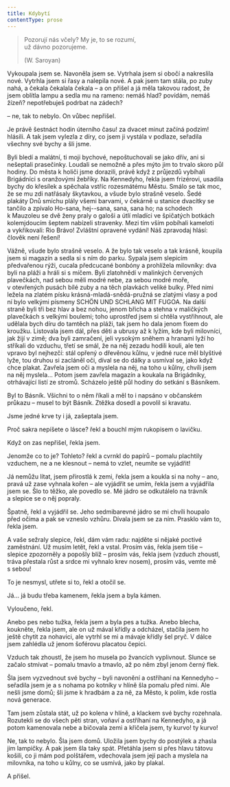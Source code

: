 ```yaml
---
title: Kdybytí
contentType: prose
---
```


<section>

> Pozorují nás včely? My je, to se rozumí,  
> už dávno pozorujeme.
> 
> (W. Saroyan)  
  
Vykoupala jsem se. Navoněla jsem se. Vytrhala jsem si obočí a nakreslila nové. Vytrhla jsem si řasy a nalepila nové. A pak jsem tam stála, po zuby nahá, a čekala čekalala čekala – a on přišel a já měla takovou radost, že jsem oblítla lampu a sedla mu na rameno: nemáš hlad? povídám, nemáš žízeň? nepotřebuješ podrbat na zádech?

– ne, tak to nebylo. On vůbec nepřišel.

Je právě šestnáct hodin úterního času! za dvacet minut začíná podzim! hlásili. A tak jsem vylezla z díry, co jsem ji vystála v podlaze, seřadila všechny své bychy a šli jsme.

Byli bledí a malátní, ti moji bychové, nepoštuchovali se jako dřív, ani si nešeptali prasečinky. Loudali se nemožně a přes mýto jim to trvalo skoro půl hodiny. Do města k holiči jsme dorazili, právě když z průjezdů vybíhali Brigádníci s oranžovými žebříky. Na Kennedyho, řekla jsem frizérovi, usadila bychy do křesílek a spěchala vstříc rozesmátému Městu. Smálo se tak moc, že se mu zdi natřásaly škytavkou, a všude bylo strašně veselo. Šedé plakáty Dnů smíchu plály všemi barvami, v čekárně u stanice dvacítky se tančilo a zpívalo Ho-sana, hej--sana, sana, sana ho; na schodech k Mauzoleu se dvě ženy praly o galoši a útlí mladíci ve špičatých botkách kolemjdoucím šeptem nabízeli stravenky. Mezi tím vším pobíhali kameloti a vykřikovali: Rio Brávo! Zvláštní opravené vydání! Náš zpravodaj hlásí: člověk není řešení!

Vážně, všude bylo strašně veselo. A že bylo tak veselo a tak krásně, koupila jsem si magazín a sedla si s ním do parku. Sypala jsem slepicím předvařenou rýži, cucala předcucané bonbóny a prohlížela milovníky: dva byli na pláži a hráli si s míčem. Byli zlatohnědí v malinkých červených plavečkách, nad sebou měli modré nebe, za sebou modré moře, v otevřených pusách bílé zuby a na těch plavkách veliké bulky. Před nimi ležela na zlatém písku krásná-mladá-snědá-pružná se zlatými vlasy a pod ní bylo velkými písmeny SCHÖN UND SCHLANG MIT FUGOA. Na další straně byli tři bez hlav a bez nohou, jenom břicha a stehna v maličkých plavečkách s velkými boulemi; toho uprostřed jsem si chtěla vystřihnout, ale udělala bych díru do tamtěch na pláži, tak jsem ho dala jenom fixem do kroužku. Listovala jsem dál, přes děti a ubrusy až k lyžím, kde byli milovníci, jak žijí v zimě; dva byli zamračení, jeli vysokým sněhem a hranami lyží ho stříkali do vzduchu, třetí se smál, že na něj zezadu hodili kouli, ale ten vpravo byl nejhezčí: stál opřený o dřevěnou kůlnu, v jedné ruce měl blyštivé lyže, tou druhou si zacláněl oči, díval se do dálky a usmíval se, jako když chce plakat. Zavřela jsem oči a myslela na něj, na toho u kůlny, chvíli jsem na něj myslela… Potom jsem zavřela magazín a koukala na Brigádníky, otrhávající listí ze stromů. Scházelo ještě půl hodiny do setkání s Básníkem.

Byl to Básník. Všichni to o něm říkali a měl to i napsáno v občanském průkazu – musel to být Básník. Ztěžka dosedl a povolil si kravatu.

Jsme jedné krve ty i já, zašeptala jsem.

Proč sakra nepíšete o lásce? řekl a bouchl mým rukopisem o lavičku.

Když on zas nepřišel, řekla jsem.

Jenomže co to je? Tohleto? řekl a cvrnkl do papírů – pomalu plachtily vzduchem, ne a ne klesnout – nemá to vzlet, neumíte se vyjádřit!

Já nemůžu lítat, jsem přirostlá k zemi, řekla jsem a koukla si na nohy – ano, pravá už zase vyhnala kořen – ale vyjádřit se umím, řekla jsem a vyjádřila jsem se. Šlo to těžko, ale povedlo se. Mé jádro se odkutálelo na trávník a slepice se o něj popraly.

Špatně, řekl a vyjádřil se. Jeho sedmibarevné jádro se mi chvíli houpalo před očima a pak se vzneslo vzhůru. Dívala jsem se za ním. Prasklo vám to, řekla jsem.

A vaše sežraly slepice, řekl, dám vám radu: najděte si nějaké poctivé zaměstnání. Už musím letět, řekl a vstal. Prosím vás, řekla jsem tiše – slepice zpozorněly a popošly blíž – prosím vás, řekla jsem (vzduch zhoustl, tráva přestala růst a srdce mi vyhnalo krev nosem), prosím vás, vemte mě s sebou!

To je nesmysl, utřete si to, řekl a otočil se.

Já… já budu třeba kamenem, řekla jsem a byla kámen.

Vyloučeno, řekl.

Anebo pes nebo tužka, řekla jsem a byla pes a tužka. Anebo blecha, koukněte, řekla jsem, ale on už mával křídly a odcházel, stačila jsem ho ještě chytit za nohavici, ale vytrhl se mi a mávaje křídly šel pryč. V dálce jsem zahlédla už jenom šoférovu placatou čepici.

Vzduch tak zhoustl, že jsem ho musela po žvancích vyplivnout. Slunce se začalo stmívat – pomalu tmavlo a tmavlo, až po něm zbyl jenom černý flek.

Šla jsem vyzvednout své bychy – byli navonění a ostříhaní na Kennedyho – seřadila jsem je a s nohama po kotníky v hlíně šla pomalu před nimi. Ale nešli jsme domů; šli jsme k hradbám a za ně, za Město, k polím, kde rostla nová generace.

</section>

<section>

Tam jsem zůstala stát, už po kolena v hlíně, a klackem své bychy rozehnala. Rozutekli se do všech pěti stran, voňaví a ostříhaní na Kennedyho, a já potom kamenovala nebe a bičovala zemi a křičela jsem, ty kurvo! ty kurvo!

Ne, tak to nebylo. Šla jsem domů. Uložila jsem bychy do postýlek a zhasla jim lampičky. A pak jsem šla taky spát. Přetáhla jsem si přes hlavu tátovu košili, co ji mám pod polštářem, vdechovala jsem její pach a myslela na milovníka, na toho u kůlny, co se usmívá, jako by plakal.

A přišel.

</section>
